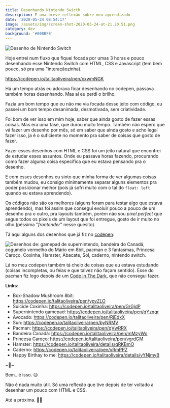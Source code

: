 ```yaml
---
title: Desenhando Nintendo Swicth
description: E uma breve reflexão sobre meu aprendizado
date: '2020-05-24 08:54:17'
image: /assets/img/screen-shot-2020-05-24-at-21.20.51.png
category: dev
background: '#008BF8'
---
```

![Desenho de Nintendo Switch](/assets/img/screen-shot-2020-05-24-at-21.48.49.png)

Hoje entrei num fluxo que fiquei focada por umas 3 horas e pouco desenhando esse Nintendo Switch com HTML, CSS e Javascript (tem bem pouco, só pra uma "interaçãozinha).

[](https://codepen.io/talitaoliveira/pen/xxwmNGK)<https://codepen.io/talitaoliveira/pen/xxwmNGK>

Há um tempo atrás eu adorava ficar desenhando no codepen, passava também horas desenhando. Mas aí eu perdi o brilho.

Fazia um bom tempo que eu não me via focada desse jeito com código, eu passei um bom tempo desanimada, desmotivada, sem criatividade.

Foi bom de ver isso em mim hoje, saber que ainda gosto de fazer essas coisas. Mas era uma fase, que durou muito tempo. Também não espero que vá fazer um desenho por mês, só em saber que ainda gosto e acho legal fazer isso, ja é o suficiente no momento pra saber de coisas que gosto de fazer.

Fazer esses desenhos com HTML e CSS foi um jeito natural que encontrei de estudar esses assuntos. Onde eu passava horas fazendo, procurando como fazer alguma coisa especifica que eu estava pensando pra o desenho.

E com esses desenhos eu sinto que minha forma de ver algumas coisas também mudou, eu consigo minimamente separar alguns elementos pra poder posicionar melhor (pois já sofri muito com o tal do `float: left` quando eu estava aprendendo).

Os códigos não são os melhores (alguns foram para testar algo que estava aprendendo), mas foi assim que consegui evoluir pouco a pouco de um desenho pra o outro, pra layouts também, porém não sou *pixel perfect* que segue todos os pixels de um layout que foi entregue, gosto de ir muito no olho (péssima "*frontender*" nesse quesito).

Tá aqui alguns dos desenhos que já fiz no [codepen](https://codepen.io/talitaoliveira/):

![Desenhos de: gamepad de supernintendo, bandeira do Canadá, cogumelo vermelho do Mário em 8bit, pacman e 3 fantasmas, Princesa Caroço, Coxinha, Hamster, Abacate, Sol, caderno, nintendo switch.](/assets/img/screen-shot-2020-05-24-at-21.34.33.png)

Lá no meu codepen também tá cheio de coisas que eu estava estudando (coisas incompletas, ou feias e que talvez não façam sentido). 
Esse do pacman fiz logo depois de um [Code In The Dark](http://codeinthedark.com.br/), que não consegui fazer.

**Links**:

* Box-Shadow Mushroom 8bit: [](https://codepen.io/talitaoliveira/pen/ypvZLO)<https://codepen.io/talitaoliveira/pen/ypvZLO>
* Suicide Coxinha: [](https://codepen.io/talitaoliveira/pen/GrGjdP)<https://codepen.io/talitaoliveira/pen/GrGjdP>
* Supernintendo gamepad: [](https://codepen.io/talitaoliveira/pen/qYzqqr)<https://codepen.io/talitaoliveira/pen/qYzqqr>
* Avocado: [](https://codepen.io/talitaoliveira/pen/RjEdxX)<https://codepen.io/talitaoliveira/pen/RjEdxX>
* Sun: [](https://codepen.io/talitaoliveira/pen/byNRMV)<https://codepen.io/talitaoliveira/pen/byNRMV>
* Pacman: [](https://codepen.io/talitaoliveira/pen/qVwRRX)<https://codepen.io/talitaoliveira/pen/qVwRRX>
* Bandeira Canadá: [](https://codepen.io/talitaoliveira/pen/mMzyWo)<https://codepen.io/talitaoliveira/pen/mMzyWo>
* Princesa Caroço: [](https://codepen.io/talitaoliveira/pen/vgrdGM)<https://codepen.io/talitaoliveira/pen/vgrdGM>
* Hamster: [](https://codepen.io/talitaoliveira/details/qRKBmO)<https://codepen.io/talitaoliveira/details/qRKBmO>
* Caderno: [](https://codepen.io/talitaoliveira/pen/xRmPPZ)<https://codepen.io/talitaoliveira/pen/xRmPPZ>
* Happy Birthay to me: [](https://codepen.io/talitaoliveira/details/vYNjmyB)<https://codepen.io/talitaoliveira/details/vYNjmyB>

\~🌟\~

Bem.. é isso. 😉

Não é nada muito útil. Só uma reflexão que tive depois de ter voltado a desenhar um pouco com HTML e CSS.

Até a próxima. 🤙🏽

